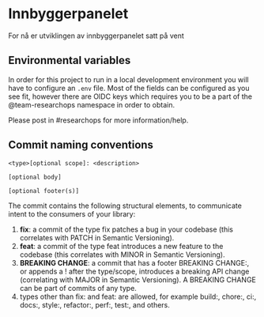 # Innbyggerpanelet

For nå er utviklingen av innbyggerpanelet satt på vent

## Environmental variables

In order for this project to run in a local development environment you will have to configure an `.env` file. Most of the fields can be configured as you see fit, however there are OIDC keys which requires you to be a part of the @team-researchops namespace in order to obtain.

Please post in #researchops for more information/help.

## Commit naming conventions

```
<type>[optional scope]: <description>

[optional body]

[optional footer(s)]
```

The commit contains the following structural elements, to communicate intent to the consumers of your library:

1. **fix**: a commit of the type fix patches a bug in your codebase (this correlates with PATCH in Semantic Versioning).
2. **feat**: a commit of the type feat introduces a new feature to the codebase (this correlates with MINOR in Semantic Versioning).
3. **BREAKING CHANGE**: a commit that has a footer BREAKING CHANGE:, or appends a ! after the type/scope, introduces a breaking API change (correlating with MAJOR in Semantic Versioning). A BREAKING CHANGE can be part of commits of any type.
4. types other than fix: and feat: are allowed, for example build:, chore:, ci:, docs:, style:, refactor:, perf:, test:, and others.
